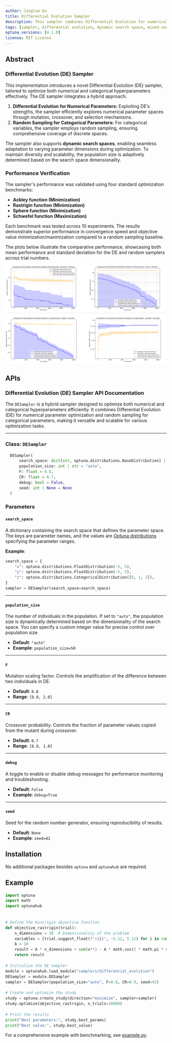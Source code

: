 ```yaml
---
author: Jinglue Xu
title: Differential Evolution Sampler
description: This sampler combines Differential Evolution for numerical parameters and Random Sampling for categorical parameters, dynamically adapting to changes in the search space by initializing new dimensions and ignoring removed ones seamlessly across trials.
tags: [sampler, differential evolution, dynamic search space, mixed-variable optimization]
optuna_versions: [4.1.0]
license: MIT License
---
```


## Abstract

### Differential Evolution (DE) Sampler

This implementation introduces a novel Differential Evolution (DE) sampler, tailored to optimize both numerical and categorical hyperparameters effectively. The DE sampler integrates a hybrid approach:

1. **Differential Evolution for Numerical Parameters:** Exploiting DE’s strengths, the sampler efficiently explores numerical parameter spaces through mutation, crossover, and selection mechanisms.
1. **Random Sampling for Categorical Parameters:** For categorical variables, the sampler employs random sampling, ensuring comprehensive coverage of discrete spaces.

The sampler also supports **dynamic search spaces**, enabling seamless adaptation to varying parameter dimensions during optimization. To maintain diversity and scalability, the population size is adaptively determined based on the search space dimensionality.

### Performance Verification

The sampler's performance was validated using four standard optimization benchmarks:

- **Ackley function (Minimization)**
- **Rastrigin function (Minimization)**
- **Sphere function (Minimization)**
- **Schwefel function (Maximization)**

Each benchmark was tested across 10 experiments. The results demonstrate superior performance in convergence speed and objective value minimization/maximization compared to a random sampling baseline.

The plots below illustrate the comparative performance, showcasing both mean performance and standard deviation for the DE and random samplers across trial numbers.

![plots](images/thumbnail.png)

## APIs

### Differential Evolution (DE) Sampler API Documentation

The `DESampler` is a hybrid sampler designed to optimize both numerical and categorical hyperparameters efficiently. It combines Differential Evolution (DE) for numerical parameter optimization and random sampling for categorical parameters, making it versatile and scalable for various optimization tasks.

______________________________________________________________________

### Class: `DESampler`

```python
  DESampler(
      search_space: dict[str, optuna.distributions.BaseDistribution] | None = None,
      population_size: int | str = "auto",
      F: float = 0.8,
      CR: float = 0.7,
      debug: bool = False,
      seed: int | None = None
  )
```

### Parameters

#### `search_space`

A dictionary containing the search space that defines the parameter space. The keys are parameter names, and the values are [Optuna distributions](https://optuna.readthedocs.io/en/stable/reference/distributions.html) specifying the parameter ranges.

**Example**:

```python
search_space = {
    "x": optuna.distributions.FloatDistribution(-5, 5),
    "y": optuna.distributions.FloatDistribution(-5, 5),
    "z": optuna.distributions.CategoricalDistribution([0, 1, 2]),
}
sampler = DESampler(search_space=search_space)
```

______________________________________________________________________

#### `population_size`

The number of individuals in the population. If set to `"auto"`, the population size is dynamically determined based on the dimensionality of the search space. You can specify a custom integer value for precise control over population size.

- **Default**: `"auto"`
- **Example**: `population_size=50`

______________________________________________________________________

#### `F`

Mutation scaling factor. Controls the amplification of the difference between two individuals in DE.

- **Default**: `0.8`
- **Range**: `[0.0, 2.0]`

______________________________________________________________________

#### `CR`

Crossover probability. Controls the fraction of parameter values copied from the mutant during crossover.

- **Default**: `0.7`
- **Range**: `[0.0, 1.0]`

______________________________________________________________________

#### `debug`

A toggle to enable or disable debug messages for performance monitoring and troubleshooting.

- **Default**: `False`
- **Example**: `debug=True`

______________________________________________________________________

#### `seed`

Seed for the random number generator, ensuring reproducibility of results.

- **Default**: `None`
- **Example**: `seed=42`

## Installation

No additional packages besides `optuna` and `optunahub` are required.

## Example

```python
import optuna
import math
import optunahub


# Define the Rastrigin objective function
def objective_rastrigin(trial):
    n_dimensions = 10  # Dimensionality of the problem
    variables = [trial.suggest_float(f"x{i}", -5.12, 5.12) for i in range(n_dimensions)]
    A = 10
    result = A * n_dimensions + sum(x**2 - A * math.cos(2 * math.pi * x) for x in variables)
    return result

# Initialize the DE Sampler
module = optunahub.load_module("samplers/differential_evolution")
DESampler = module.DESampler
sampler = DESampler(population_size="auto", F=0.8, CR=0.9, seed=42)

# Create and optimize the study
study = optuna.create_study(direction="minimize", sampler=sampler)
study.optimize(objective_rastrigin, n_trials=10000)

# Print the results
print("Best parameters:", study.best_params)
print("Best value:", study.best_value)
```

For a comprehensive example with benchmarking, see [example.py](https://github.com/optuna/optunahub-registry/blob/main/package/samplers/differential_evolution/example.py).
